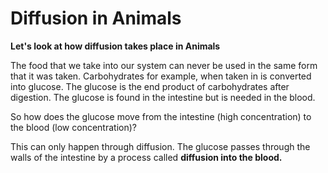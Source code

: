 # Diffusion in Animals

**Let's look at how diffusion takes place in Animals**

The food that we take into our system can never be used in the same form that it was taken.  Carbohydrates for example, when taken in is converted into glucose.  The glucose is the end product of carbohydrates after digestion.  The glucose is found in the intestine but is needed in the blood.

So how does the glucose move from the intestine (high concentration) to the blood (low concentration)?

This can only happen through diffusion.  The glucose passes through the walls of the intestine by a process called **diffusion into the blood.**
